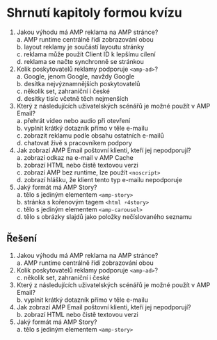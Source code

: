 # Shrnutí kapitoly formou kvízu

1. Jakou výhodu má AMP reklama na AMP stránce?  
a. AMP runtime centrálně řídí zobrazování obou  
b. layout reklamy je součástí layoutu stránky  
c. reklama může použít Client ID k lepšímu cílení  
d. reklama se načte synchronně se stránkou
2. Kolik poskytovatelů reklamy podporuje `<amp-ad>`?  
a. Google, jenom Google, navždy Google  
b. desítka nejvýznamnějších poskytovatelů  
c. několik set, zahraniční i české  
d. desítky tisíc včetně těch nejmenších
3. Který z následujících uživatelských scénářů je možné použít v AMP Email?  
a. přehrát video nebo audio při otevření  
b. vyplnit krátký dotazník přímo v těle e-mailu  
c. zobrazit reklamu podle obsahu ostatních e-mailů  
d. chatovat živě s pracovníkem podpory
4. Jak zobrazí AMP Email poštovní klienti, kteří jej nepodporují?  
a. zobrazí odkaz na e-mail v AMP Cache  
b. zobrazí HTML nebo čistě textovou verzi  
c. zobrazí AMP bez runtime, lze použít `<noscript>`  
d. zobrazí hlášku, že klient tento typ e-mailu nepodporuje
5. Jaký formát má AMP Story?  
a. tělo s jediným elementem `<amp-story>`  
b. stránka s kořenovým tagem `<html ⚡4story>`  
c. tělo s jediným elementem `<amp-carousel>`  
d. tělo s obrázky slajdů jako položky nečíslovaného seznamu

## Řešení

1. Jakou výhodu má AMP reklama na AMP stránce?  
a. AMP runtime centrálně řídí zobrazování obou
2. Kolik poskytovatelů reklamy podporuje `<amp-ad>`?  
c. několik set, zahraniční i české
3. Který z následujících uživatelských scénářů je možné použít v AMP Email?  
b. vyplnit krátký dotazník přímo v těle e-mailu
4. Jak zobrazí AMP Email poštovní klienti, kteří jej nepodporují?  
b. zobrazí HTML nebo čistě textovou verzi
5. Jaký formát má AMP Story?  
a. tělo s jediným elementem `<amp-story>`
